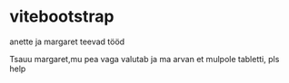 # vitebootstrap
anette ja margaret teevad tööd


Tsauu margaret,mu pea vaga valutab ja ma arvan et mulpole tabletti, pls help